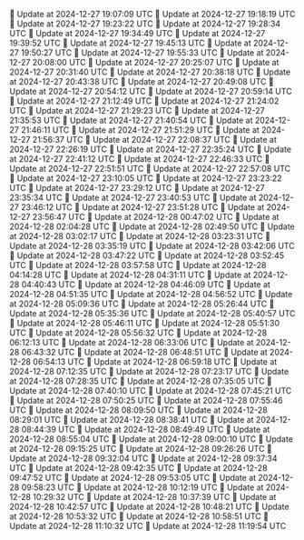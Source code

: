 🔄 Update at 2024-12-27 19:07:09 UTC
🔄 Update at 2024-12-27 19:18:19 UTC
🔄 Update at 2024-12-27 19:23:22 UTC
🔄 Update at 2024-12-27 19:28:34 UTC
🔄 Update at 2024-12-27 19:34:49 UTC
🔄 Update at 2024-12-27 19:39:52 UTC
🔄 Update at 2024-12-27 19:45:13 UTC
🔄 Update at 2024-12-27 19:50:27 UTC
🔄 Update at 2024-12-27 19:55:33 UTC
🔄 Update at 2024-12-27 20:08:00 UTC
🔄 Update at 2024-12-27 20:25:07 UTC
🔄 Update at 2024-12-27 20:31:40 UTC
🔄 Update at 2024-12-27 20:38:18 UTC
🔄 Update at 2024-12-27 20:43:38 UTC
🔄 Update at 2024-12-27 20:49:08 UTC
🔄 Update at 2024-12-27 20:54:12 UTC
🔄 Update at 2024-12-27 20:59:14 UTC
🔄 Update at 2024-12-27 21:12:49 UTC
🔄 Update at 2024-12-27 21:24:02 UTC
🔄 Update at 2024-12-27 21:29:23 UTC
🔄 Update at 2024-12-27 21:35:53 UTC
🔄 Update at 2024-12-27 21:40:54 UTC
🔄 Update at 2024-12-27 21:46:11 UTC
🔄 Update at 2024-12-27 21:51:29 UTC
🔄 Update at 2024-12-27 21:56:37 UTC
🔄 Update at 2024-12-27 22:08:37 UTC
🔄 Update at 2024-12-27 22:26:19 UTC
🔄 Update at 2024-12-27 22:35:24 UTC
🔄 Update at 2024-12-27 22:41:12 UTC
🔄 Update at 2024-12-27 22:46:33 UTC
🔄 Update at 2024-12-27 22:51:51 UTC
🔄 Update at 2024-12-27 22:57:08 UTC
🔄 Update at 2024-12-27 23:10:05 UTC
🔄 Update at 2024-12-27 23:23:22 UTC
🔄 Update at 2024-12-27 23:29:12 UTC
🔄 Update at 2024-12-27 23:35:34 UTC
🔄 Update at 2024-12-27 23:40:53 UTC
🔄 Update at 2024-12-27 23:46:12 UTC
🔄 Update at 2024-12-27 23:51:28 UTC
🔄 Update at 2024-12-27 23:56:47 UTC
🔄 Update at 2024-12-28 00:47:02 UTC
🔄 Update at 2024-12-28 02:04:28 UTC
🔄 Update at 2024-12-28 02:49:50 UTC
🔄 Update at 2024-12-28 03:02:17 UTC
🔄 Update at 2024-12-28 03:23:31 UTC
🔄 Update at 2024-12-28 03:35:19 UTC
🔄 Update at 2024-12-28 03:42:06 UTC
🔄 Update at 2024-12-28 03:47:22 UTC
🔄 Update at 2024-12-28 03:52:45 UTC
🔄 Update at 2024-12-28 03:57:58 UTC
🔄 Update at 2024-12-28 04:14:28 UTC
🔄 Update at 2024-12-28 04:31:11 UTC
🔄 Update at 2024-12-28 04:40:43 UTC
🔄 Update at 2024-12-28 04:46:09 UTC
🔄 Update at 2024-12-28 04:51:35 UTC
🔄 Update at 2024-12-28 04:56:52 UTC
🔄 Update at 2024-12-28 05:09:36 UTC
🔄 Update at 2024-12-28 05:26:44 UTC
🔄 Update at 2024-12-28 05:35:36 UTC
🔄 Update at 2024-12-28 05:40:57 UTC
🔄 Update at 2024-12-28 05:46:11 UTC
🔄 Update at 2024-12-28 05:51:30 UTC
🔄 Update at 2024-12-28 05:56:32 UTC
🔄 Update at 2024-12-28 06:12:13 UTC
🔄 Update at 2024-12-28 06:33:06 UTC
🔄 Update at 2024-12-28 06:43:32 UTC
🔄 Update at 2024-12-28 06:48:51 UTC
🔄 Update at 2024-12-28 06:54:13 UTC
🔄 Update at 2024-12-28 06:59:18 UTC
🔄 Update at 2024-12-28 07:12:35 UTC
🔄 Update at 2024-12-28 07:23:17 UTC
🔄 Update at 2024-12-28 07:28:35 UTC
🔄 Update at 2024-12-28 07:35:05 UTC
🔄 Update at 2024-12-28 07:40:10 UTC
🔄 Update at 2024-12-28 07:45:21 UTC
🔄 Update at 2024-12-28 07:50:25 UTC
🔄 Update at 2024-12-28 07:55:46 UTC
🔄 Update at 2024-12-28 08:09:50 UTC
🔄 Update at 2024-12-28 08:29:01 UTC
🔄 Update at 2024-12-28 08:38:41 UTC
🔄 Update at 2024-12-28 08:44:39 UTC
🔄 Update at 2024-12-28 08:49:49 UTC
🔄 Update at 2024-12-28 08:55:04 UTC
🔄 Update at 2024-12-28 09:00:10 UTC
🔄 Update at 2024-12-28 09:15:25 UTC
🔄 Update at 2024-12-28 09:26:26 UTC
🔄 Update at 2024-12-28 09:32:04 UTC
🔄 Update at 2024-12-28 09:37:34 UTC
🔄 Update at 2024-12-28 09:42:35 UTC
🔄 Update at 2024-12-28 09:47:52 UTC
🔄 Update at 2024-12-28 09:53:05 UTC
🔄 Update at 2024-12-28 09:58:23 UTC
🔄 Update at 2024-12-28 10:12:19 UTC
🔄 Update at 2024-12-28 10:29:32 UTC
🔄 Update at 2024-12-28 10:37:39 UTC
🔄 Update at 2024-12-28 10:42:57 UTC
🔄 Update at 2024-12-28 10:48:21 UTC
🔄 Update at 2024-12-28 10:53:32 UTC
🔄 Update at 2024-12-28 10:58:51 UTC
🔄 Update at 2024-12-28 11:10:32 UTC
🔄 Update at 2024-12-28 11:19:54 UTC
